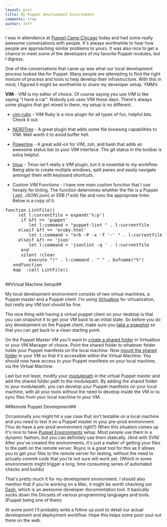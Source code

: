 ```yaml
---
layout: post
title: My Puppet Development Environment
comments: true
author: Jeff
---
```


I was in attendance at [Puppet Camp Chicago](http://puppetlabs.com/events/puppet-camp-chicago-0) today and had some really awesome conversations with people. It's always worthwhile to hear how people are approaching similar problems to yours. It was also nice to get a chance to meet some of the developers of my favorite Puppet modules, but I digress.

One of the conversations that came up was what our local development process looked like for Puppet. Many people are attempting to find the right mixture of process and tools to help develop their infrastructure. With this in mind, I figured it might be worthwhile to share my developer setup. YMMV.

**VIM** - VIM is my editor of choice. Of course saying you use VIM is like saying "I have a car".  Nobody just uses VIM these days. There's always some plugins that get mixed in there, my setup is no different.

* [vim-ruby](https://github.com/vim-ruby/vim-ruby) - VIM Ruby is a nice plugin for all types of fun, helpful bits. Check it out.

* [NERDTree](http://www.vim.org/scripts/script.php?script_id=1658) - A great plugin that adds some file browsing capabilities to VIM.  Well worth it to avoid buffer hell.

* [Powerline](https://github.com/Lokaltog/powerline) - A great add-on for VIM, zsh, and bash that adds an awesome status bar to your VIM interface. The git status in the toolbar is extra helpful. 

* [tmux](http://tmux.sourceforge.net) - Tmux isn't really a VIM plugin, but it is essential to my workflow. Being able to create multiple windows, split panes and easily navigate amongst them with keyboard shortcuts.

* Custom VIM Functions - I have one main custom function that I use hevaily for linting. The function determines whether the file is a Puppet (*.pp), JSON(*.json) or ERB (*.erb) file and runs the appropriate linter. Below is a copy of it.

<pre>
function LintFile()  
     let l:currentfile = expand('%:p')  
      if &ft == 'puppet'  
         let l:command = "puppet-lint " . l:currentfile  
     elseif &ft == 'eruby.html'  
         let l:command = "erb -P -x -T '-' " . l:currentfile . "| ruby -c"  
     elseif &ft == 'json'  
         let l:command = 'jsonlint -q ' . l:currentfile  
      end  
      silent !clear  
         execute "!" . l:command . " " . bufname("%")  
   endfunction  
   map <c-L> :call LintFile()<cr>
   </pre>
   
##Virtual Machine Setup##
   
   My local development environment consists of two virtual machines, a Puppet master and a Puppet client. I'm using [Virtualbox](https://www.virtualbox.org) for virtualization, but really any VM tool should be fine. 
   
   The nice thing with having a virtual puppet client on your desktop is that you can snapshot it to get your VM back to an initial state. So before you do any development on the Puppet client, make sure you [take a snapshot](http://www.virtualbox.org/manual/ch01.html#idp55591632) so that you can get back to a clean starting point.
   
On the Puppet Master VM you'll want to [create a shared folder](https://www.virtualbox.org/manual/ch04.html#sharedfolders) in Virtualbox or your VM Manager of choice.  Point the shared folder to whatever folder holds your Puppet manifests on the local machine. Now [mount the shared folder](https://www.virtualbox.org/manual/ch04.html#sf_mount_manual) in your VM so that it's accessible within the Virtual Machine. You should now have access to your Puppet manifests on your local machine, via the Virtual Machine.
	
Last but not least, modify your [modulepath](https://docs.puppetlabs.com/references/latest/configuration.html#modulepath) in the virtual Puppet master and add the shared folder path to the modulepath. By adding the shared folder to your modulepath, you can develop your Puppet manifests on your local machine, with all your tools without the need to develop inside the VM or to sync files from your local machine to your VM.

##Remote Puppet Development##

Occasionally you might hit a use case that isn't testable on a local machine and you need to test it on a Puppet master in your pre-prod environment. (You do have a pre-prod environment right?) When this situation comes up it's nice to have [Puppet Environments](http://puppetlabs.com/blog/git-workflow-and-puppet-environments) setup. Most people use them in a dynamic fashion, but you can definitely use them statically. (And with SVN) After you've created the environments, it's just a matter of getting your files to the path on the remote server. Rsync is a great tool for this as it allows you to get your files to the remote server for testing, without the need to actually commit code that you're not sure will work yet. (Which in some environments might trigger a long, time consuming series of automated checks and builds)

That's pretty much it for my development environment. I should also mention that if you're working on a Mac, it might be worth checking out [Dash](http://kapeli.com/dash), which is an awesome developer documentation tool. It basically sucks down the Docsets of various programming languages and tools. (Puppet being one of them)

At some point I'll probably write a follow up post to detail our actual development and deployment workflow. Hope this helps some poor soul out there on the web.